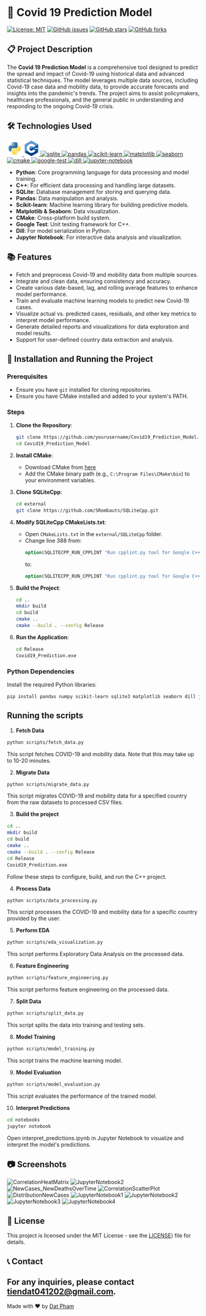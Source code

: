 # 🦠 Covid 19 Prediction Model

[![License: MIT](https://img.shields.io/badge/License-MIT-yellow.svg)](https://github.com/datpham0412/Covid19_Prediction_Model/blob/main/LICENSE)
[![GitHub issues](https://img.shields.io/github/issues/datpham0412/Covid19_Prediction_Model)](https://github.com/datpham0412/Covid19_Prediction_Model/issues)
[![GitHub stars](https://img.shields.io/github/stars/datpham0412/Covid19_Prediction_Model)](https://github.com/datpham0412/Covid19_Prediction_Model/stargazers)
[![GitHub forks](https://img.shields.io/github/forks/datpham0412/Covid19_Prediction_Model)](https://github.com/datpham0412/Covid19_Prediction_Model/network/members)

## 📋 Project Description

The **Covid 19 Prediction Model** is a comprehensive tool designed to predict the spread and impact of Covid-19 using historical data and advanced statistical techniques. The model leverages multiple data sources, including Covid-19 case data and mobility data, to provide accurate forecasts and insights into the pandemic's trends. The project aims to assist policymakers, healthcare professionals, and the general public in understanding and responding to the ongoing Covid-19 crisis.

## 🛠 Technologies Used

<p align="left">
    <a href="https://www.python.org/downloads" target="_blank" rel="noreferrer">
        <img src="https://raw.githubusercontent.com/devicons/devicon/master/icons/python/python-original.svg"
             alt="python" width="40" height="40"/>
    </a>
    <a href="https://www.w3schools.com/cpp/" target="_blank" rel="noreferrer">
        <img src="https://raw.githubusercontent.com/devicons/devicon/master/icons/cplusplus/cplusplus-original.svg"
             alt="cplusplus" width="40" height="40"/>
    </a>
    <a href="https://www.sqlite.org/download.html" target="_blank" rel="noreferrer">
        <img src="https://upload.wikimedia.org/wikipedia/commons/9/97/Sqlite-square-icon.svg"
             alt="sqlite" width="40" height="40"/>
    </a>
    <a href="https://pandas.pydata.org/" target="_blank" rel="noreferrer">
        <img src="https://miro.medium.com/v2/resize:fit:640/format:webp/1*uyUj__HJekKIkx58kMxlcA.png"
             alt="pandas" width="40" height="40"/>
    </a>
    <a href="https://scikit-learn.org/stable/" target="_blank" rel="noreferrer">
        <img src="https://avatars.githubusercontent.com/u/17349883?s=200&v=4"
             alt="scikit-learn" width="40" height="40"/>
    </a>
    <a href="https://matplotlib.org/" target="_blank" rel="noreferrer">
        <img src="https://cdn.phidgets.com/education/wp-content/uploads/2021/04/Matplotlib_icon.png"
             alt="matplotlib" width="40" height="40"/>
    </a>
    <a href="https://seaborn.pydata.org/" target="_blank" rel="noreferrer">
        <img src="https://cdn.worldvectorlogo.com/logos/seaborn-1.svg"
             alt="seaborn" width="40" height="40"/>
    </a>
    <a href="https://cmake.org/" target="_blank" rel="noreferrer">
        <img src="https://upload.wikimedia.org/wikipedia/commons/1/13/Cmake.svg"
             alt="cmake" width="40" height="40"/>
    </a>
    <a href="https://github.com/google/googletest" target="_blank" rel="noreferrer">
        <img src="https://banner2.cleanpng.com/20180423/gkw/kisspng-google-logo-logo-logo-5ade7dc753b015.9317679115245306313428.jpg"
             alt="google-test" width="40" height="40"/>
    </a>
    <a href="https://pypi.org/project/dill/" target="_blank" rel="noreferrer">
        <img src="https://dill.readthedocs.io/en/latest/_static/pathos.png"
             alt="dill" width="40" height="40"/>
    </a>
    <a href="https://jupyter.org/" target="_blank" rel="noreferrer">
        <img src="https://upload.wikimedia.org/wikipedia/commons/3/38/Jupyter_logo.svg"
             alt="jupyter-notebook" width="40" height="40"/>
    </a>
</p>

- **Python**: Core programming language for data processing and model training.
- **C++**: For efficient data processing and handling large datasets.
- **SQLite**: Database management for storing and querying data.
- **Pandas**: Data manipulation and analysis.
- **Scikit-learn**: Machine learning library for building predictive models.
- **Matplotlib & Seaborn**: Data visualization.
- **CMake**: Cross-platform build system.
- **Google Test**: Unit testing framework for C++.
- **Dill**: For model serialization in Python.
- **Jupyter Notebook**: For interactive data analysis and visualization.

## 📚 Features

- Fetch and preprocess Covid-19 and mobility data from multiple sources.
- Integrate and clean data, ensuring consistency and accuracy.
- Create various date-based, lag, and rolling average features to enhance model performance.
- Train and evaluate machine learning models to predict new Covid-19 cases.
- Visualize actual vs. predicted cases, residuals, and other key metrics to interpret model performance.
- Generate detailed reports and visualizations for data exploration and model results.
- Support for user-defined country data extraction and analysis.

## 🚀 Installation and Running the Project

### Prerequisites

- Ensure you have `git` installed for cloning repositories.
- Ensure you have CMake installed and added to your system's PATH.

### Steps

1. **Clone the Repository**:

   ```sh
   git clone https://github.com/yourusername/Covid19_Prediction_Model.git
   cd Covid19_Prediction_Model
   ```

2. **Install CMake**:

   - Download CMake from [here](https://github.com/Kitware/CMake/releases/download/v3.30.0-rc3/cmake-3.30.0-rc3-windows-x86_64.msi)
   - Add the CMake binary path (e.g., `C:\Program Files\CMake\bin`) to your environment variables.

3. **Clone SQLiteCpp**:

   ```sh
   cd external
   git clone https://github.com/SRombauts/SQLiteCpp.git
   ```

4. **Modify SQLiteCpp CMakeLists.txt**:

   - Open `CMakeLists.txt` in the `external/SQLiteCpp` folder.
   - Change line 388 from:
     ```cmake
     option(SQLITECPP_RUN_CPPLINT "Run cpplint.py tool for Google C++ StyleGuide." ON)
     ```
     to:
     ```cmake
     option(SQLITECPP_RUN_CPPLINT "Run cpplint.py tool for Google C++ StyleGuide." OFF)
     ```

5. **Build the Project**:

   ```sh
   cd ..
   mkdir build
   cd build
   cmake ..
   cmake --build . --config Release
   ```

6. **Run the Application**:
   ```sh
   cd Release
   Covid19_Prediction.exe
   ```

### Python Dependencies

Install the required Python libraries:

```sh
pip install pandas numpy scikit-learn sqlite3 matplotlib seaborn dill joblib notebook
```

## Running the scripts

1. **Fetch Data**

```sh
python scripts/fetch_data.py
```

This script fetches COVID-19 and mobility data. Note that this may take up to 10-20 minutes.

2. **Migrate Data**

```sh
python scripts/migrate_data.py
```

This script migrates COVID-19 and mobility data for a specified country from the raw datasets to processed CSV files.

3. **Build the project**

```sh
cd ..
mkdir build
cd build
cmake ..
cmake --build . --config Release
cd Release
Covid19_Prediction.exe
```

Follow these steps to configure, build, and run the C++ project.

4. **Process Data**

```sh
python scripts/data_processing.py
```

This script processes the COVID-19 and mobility data for a specific country provided by the user.

5. **Perform EDA**

```sh
python scripts/eda_visualization.py
```

This script performs Exploratory Data Analysis on the processed data.

6. **Feature Engineering**

```sh
python scripts/feature_engineering.py
```

This script performs feature engineering on the processed data.

7. **Split Data**

```sh
python scripts/split_data.py
```

This script splits the data into training and testing sets.

8. **Model Training**

```sh
python scripts/model_training.py
```

This script trains the machine learning model.

9. **Model Evaluation**

```sh
python scripts/model_evaluation.py
```

This script evaluates the performance of the trained model.

10. **Interpret Predictions**

```sh
cd notebooks
jupyter notebook
```

Open interpret_predictions.ipynb in Jupyter Notebook to visualize and interpret the model's predictions.

## 📷 Screenshots

![CorrelationHeatMatrix](https://github.com/datpham0412/Covid19_Prediction_Model/assets/100574389/0f403266-8b3d-4c3c-ab27-28e8f5963ce1)
![JupyterNotebook2](https://github.com/datpham0412/Covid19_Prediction_Model/assets/100574389/da923b42-92c2-493f-84c4-c6d08ffae03d)
![NewCases_NewDeathsOverTime](https://github.com/datpham0412/Covid19_Prediction_Model/assets/100574389/a51787f3-ef7f-4366-8849-ec641186a30e)
![CorrelationScatterPlot](https://github.com/datpham0412/Covid19_Prediction_Model/assets/100574389/3f1631c3-b8dc-4c8e-8732-92c6166ac63c)
![DistributionNewCases](https://github.com/datpham0412/Covid19_Prediction_Model/assets/100574389/59cddbbc-ca2c-4050-9b85-bd045380cac9)
![JupyterNotebook1](https://github.com/datpham0412/Covid19_Prediction_Model/assets/100574389/dc8a5a02-ab51-4044-98dc-4f17bd901111)
![JupyterNotebook2](https://github.com/datpham0412/Covid19_Prediction_Model/assets/100574389/49d71df3-e149-4238-919c-c7791d5420f3)
![JupyterNotebook3](https://github.com/datpham0412/Covid19_Prediction_Model/assets/100574389/b1db4032-039b-49c5-b804-4a8a780bcca4)
![JupyterNotebook4](https://github.com/datpham0412/Covid19_Prediction_Model/assets/100574389/787fbf82-9a6e-430c-83b7-e474e8af2eff)

## 📜 License

This project is licensed under the MIT License - see the [LICENSE](https://github.com/datpham0412/Covid19_Prediction_Model/blob/main/LICENSE)) file for details.

## 📞 Contact

## For any inquiries, please contact [tiendat041202@gmail.com](mailto:tiendat041202@gmail.com).

Made with ❤️ by [Dat Pham](https://github.com/datpham0412)
